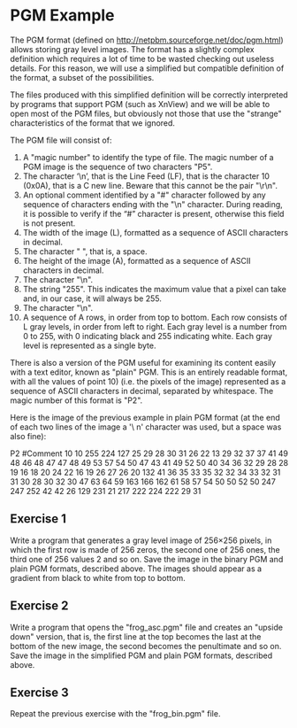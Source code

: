 # PGM Example

The PGM format (defined on http://netpbm.sourceforge.net/doc/pgm.html) allows storing gray level
images. The format has a slightly complex definition which requires a lot of time to be wasted checking
out useless details. For this reason, we will use a simplified but compatible definition of the format, a
subset of the possibilities.

The files produced with this simplified definition will be correctly interpreted by programs that support
PGM (such as XnView) and we will be able to open most of the PGM files, but obviously not those that
use the "strange" characteristics of the format that we ignored.

The PGM file will consist of:

1) A "magic number" to identify the type of file. The magic number of a PGM image is the sequence
of two characters "P5".
2) The character ‘\n’, that is the Line Feed (LF), that is the character 10 (0x0A), that is a C new line.
Beware that this cannot be the pair "\r\n".
3) An optional comment identified by a "#" character followed by any sequence of characters ending
with the "\n" character. During reading, it is possible to verify if the “#” character is present,
otherwise this field is not present.
4) The width of the image (L), formatted as a sequence of ASCII characters in decimal.
5) The character " ", that is, a space.
6) The height of the image (A), formatted as a sequence of ASCII characters in decimal.
7) The character "\n".
8) The string "255". This indicates the maximum value that a pixel can take and, in our case, it will
always be 255.
9) The character "\n".
10) A sequence of A rows, in order from top to bottom. Each row consists of L gray levels, in order
from left to right. Each gray level is a number from 0 to 255, with 0 indicating black and 255
indicating white. Each gray level is represented as a single byte.

There is also a version of the PGM useful for examining its content easily with a text editor, known as
"plain" PGM. This is an entirely readable format, with all the values of point 10) (i.e. the pixels of the
image) represented as a sequence of ASCII characters in decimal, separated by whitespace. The magic
number of this format is "P2".

Here is the image of the previous example in plain PGM format (at the end of each two lines of the image
a '\ n' character was used, but a space was also fine):

P2
#Comment
10 10
255
224 127 25 29 28 30 31 26 22 13 29 32 37 37 41 49 48 46 48 47
47 48 49 53 57 54 50 47 43 41 49 52 50 40 34 36 32 29 28 28
19 16 18 20 24 22 16 19 26 27 26 20 132 41 36 35 33 35 32 32
34 33 32 31 31 30 28 30 32 30 47 63 64 59 163 166 162 61 58 57
54 50 50 52 50 247 247 252 42 42 26 129 231 21 217 222 224 222 29 31

## Exercise 1

Write a program that generates a gray level image of 256×256 pixels, in which the first row is made of
256 zeros, the second one of 256 ones, the third one of 256 values 2 and so on. Save the image in the
binary PGM and plain PGM formats, described above.  The
images should appear as a gradient from black to white from top to bottom.

## Exercise 2

Write a program that opens the "frog_asc.pgm" file and creates an "upside down" version, that is, the first
line at the top becomes the last at the bottom of the new image, the second becomes the penultimate and
so on. Save the image in the simplified PGM and plain PGM formats, described above. 

## Exercise 3

Repeat the previous exercise with the "frog_bin.pgm" file.
